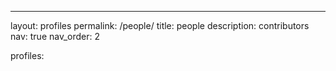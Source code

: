 ---
layout: profiles
permalink: /people/
title: people
description: contributors
nav: true
nav_order: 2

profiles:
